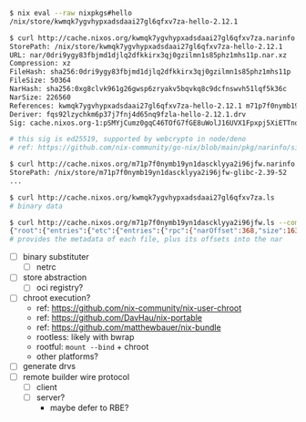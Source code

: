 ```sh
$ nix eval --raw nixpkgs#hello
/nix/store/kwmqk7ygvhypxadsdaai27gl6qfxv7za-hello-2.12.1

$ curl http://cache.nixos.org/kwmqk7ygvhypxadsdaai27gl6qfxv7za.narinfo
StorePath: /nix/store/kwmqk7ygvhypxadsdaai27gl6qfxv7za-hello-2.12.1
URL: nar/0dri9ygy83fbjmd1djlq2dfkkirx3qj0gzilmn1s85phz1mhs11p.nar.xz
Compression: xz
FileHash: sha256:0dri9ygy83fbjmd1djlq2dfkkirx3qj0gzilmn1s85phz1mhs11p
FileSize: 50364
NarHash: sha256:0xg8clvk961g26gwsp6zryakv5bqvkq8c9dcfnswvh51lqf5k36c
NarSize: 226560
References: kwmqk7ygvhypxadsdaai27gl6qfxv7za-hello-2.12.1 m71p7f0nymb19yn1dascklyya2i96jfw-glibc-2.39-52
Deriver: fqs92lzychkm6p37j7fnj4d65nq9fzla-hello-2.12.1.drv
Sig: cache.nixos.org-1:pSMYjCumz0gqC46TOfG7fGE8uWolJ16UVX1Fpxpj5XiETTnq8Zsv2JRlPnx1ZV2WsO6f6rT6Jfi+aaWtiJTOAQ==

# this sig is ed25519, supported by webcrypto in node/deno
# ref: https://github.com/nix-community/go-nix/blob/main/pkg/narinfo/signature/public_key.go

$ curl http://cache.nixos.org/m71p7f0nymb19yn1dascklyya2i96jfw.narinfo
StorePath: /nix/store/m71p7f0nymb19yn1dascklyya2i96jfw-glibc-2.39-52
...

$ curl http://cache.nixos.org/kwmqk7ygvhypxadsdaai27gl6qfxv7za.ls
# binary data

$ curl http://cache.nixos.org/m71p7f0nymb19yn1dascklyya2i96jfw.ls --compressed
{"root":{"entries":{"etc":{"entries":{"rpc":{"narOffset":368,"size":1634,"type":"regular"}},...
# provides the metadata of each file, plus its offsets into the nar
```

- [ ] binary substituter
  - [ ] netrc
- [ ] store abstraction
  - [ ] oci registry?
- [ ] chroot execution?
  - ref: https://github.com/nix-community/nix-user-chroot
  - ref: https://github.com/DavHau/nix-portable
  - ref: https://github.com/matthewbauer/nix-bundle
  - rootless: likely with bwrap
  - rootful: `mount --bind` + chroot
  - other platforms?
- [ ] generate drvs
- [ ] remote builder wire protocol
  - [ ] client
  - [ ] server?
    - maybe defer to RBE?
